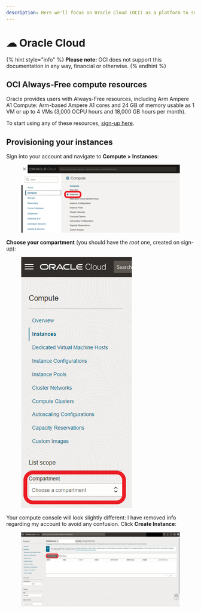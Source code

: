 ```yaml
---
description: Here we'll focus on Oracle Cloud (OCI) as a platform to set up our pools.
---
```


# ☁ Oracle Cloud

{% hint style="info" %}
**Please note:** OCI does not support this documentation in any way, financial or otherwise.
{% endhint %}

## OCI Always-Free compute resources

Oracle provides users with Always-Free resources, including Arm Ampere A1 Compute: Arm-based Ampere A1 cores and 24 GB of memory usable as 1 VM or up to 4 VMs (3,000 OCPU hours and 18,000 GB hours per month).

To start using any of these resources, [sign-up here](https://signup.cloud.oracle.com/).&#x20;

## Provisioning your instances

Sign into your account and navigate to **Compute > Instances**:

<figure><img src=".gitbook/assets/oracle01.png" alt=""><figcaption></figcaption></figure>

**Choose your compartment** (you should have the _root_ one, created on sign-up):

<figure><img src=".gitbook/assets/oracle02.png" alt=""><figcaption></figcaption></figure>

Your compute console will look slightly different: I have removed info regarding my account to avoid any confusion. Click **Create Instance**:

<figure><img src=".gitbook/assets/oracle03.png" alt=""><figcaption></figcaption></figure>
